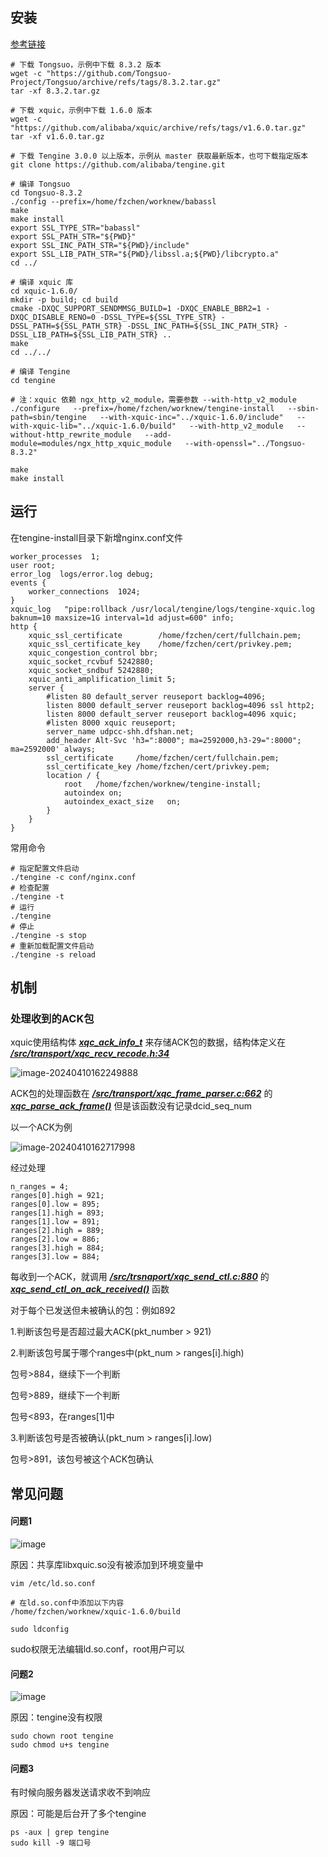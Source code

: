 ## 安装

[参考链接](https://github.com/alibaba/tengine/tree/master/modules/ngx_http_xquic_module)

```
# 下载 Tongsuo，示例中下载 8.3.2 版本
wget -c "https://github.com/Tongsuo-Project/Tongsuo/archive/refs/tags/8.3.2.tar.gz"
tar -xf 8.3.2.tar.gz

# 下载 xquic，示例中下载 1.6.0 版本
wget -c "https://github.com/alibaba/xquic/archive/refs/tags/v1.6.0.tar.gz"
tar -xf v1.6.0.tar.gz

# 下载 Tengine 3.0.0 以上版本，示例从 master 获取最新版本，也可下载指定版本
git clone https://github.com/alibaba/tengine.git

# 编译 Tongsuo
cd Tongsuo-8.3.2
./config --prefix=/home/fzchen/worknew/babassl
make
make install
export SSL_TYPE_STR="babassl"
export SSL_PATH_STR="${PWD}"
export SSL_INC_PATH_STR="${PWD}/include"
export SSL_LIB_PATH_STR="${PWD}/libssl.a;${PWD}/libcrypto.a"
cd ../

# 编译 xquic 库
cd xquic-1.6.0/
mkdir -p build; cd build
cmake -DXQC_SUPPORT_SENDMMSG_BUILD=1 -DXQC_ENABLE_BBR2=1 -DXQC_DISABLE_RENO=0 -DSSL_TYPE=${SSL_TYPE_STR} -DSSL_PATH=${SSL_PATH_STR} -DSSL_INC_PATH=${SSL_INC_PATH_STR} -DSSL_LIB_PATH=${SSL_LIB_PATH_STR} ..
make
cd ../../

# 编译 Tengine
cd tengine

# 注：xquic 依赖 ngx_http_v2_module，需要参数 --with-http_v2_module
./configure   --prefix=/home/fzchen/worknew/tengine-install   --sbin-path=sbin/tengine   --with-xquic-inc="../xquic-1.6.0/include"   --with-xquic-lib="../xquic-1.6.0/build"   --with-http_v2_module   --without-http_rewrite_module   --add-module=modules/ngx_http_xquic_module   --with-openssl="../Tongsuo-8.3.2"

make
make install
```
## 运行
在tengine-install目录下新增nginx.conf文件
```
worker_processes  1;
user root;
error_log  logs/error.log debug;
events {
    worker_connections  1024;
}
xquic_log   "pipe:rollback /usr/local/tengine/logs/tengine-xquic.log baknum=10 maxsize=1G interval=1d adjust=600" info;
http {
    xquic_ssl_certificate        /home/fzchen/cert/fullchain.pem;
    xquic_ssl_certificate_key    /home/fzchen/cert/privkey.pem;
    xquic_congestion_control bbr;
    xquic_socket_rcvbuf 5242880;
    xquic_socket_sndbuf 5242880;
    xquic_anti_amplification_limit 5;
    server {
        #listen 80 default_server reuseport backlog=4096;
        listen 8000 default_server reuseport backlog=4096 ssl http2;
        listen 8000 default_server reuseport backlog=4096 xquic;
        #listen 8000 xquic reuseport;
        server_name udpcc-shh.dfshan.net;
        add_header Alt-Svc 'h3=":8000"; ma=2592000,h3-29=":8000"; ma=2592000' always;
        ssl_certificate     /home/fzchen/cert/fullchain.pem;
        ssl_certificate_key /home/fzchen/cert/privkey.pem;
        location / {
            root   /home/fzchen/worknew/tengine-install;
            autoindex on;
            autoindex_exact_size   on;
        }
    }
}
```
常用命令

```
# 指定配置文件启动
./tengine -c conf/nginx.conf
# 检查配置
./tengine -t
# 运行
./tengine
# 停止
./tengine -s stop
# 重新加载配置文件启动
./tengine -s reload
```
## 机制

### 处理收到的ACK包

xquic使用结构体 *<u>**xqc_ack_info_t**</u>* 来存储ACK包的数据，结构体定义在 ***<u>/src/transport/xqc_recv_recode.h:34</u>*** 

![image-20240410162249888](C:\Users\fzchen\AppData\Roaming\Typora\typora-user-images\image-20240410162249888.png)

ACK包的处理函数在 ***<u>/src/transport/xqc_frame_parser.c:662</u>*** 的 ***<u>xqc_parse_ack_frame()</u>*** 但是该函数没有记录dcid_seq_num



以一个ACK为例

![image-20240410162717998](C:\Users\fzchen\AppData\Roaming\Typora\typora-user-images\image-20240410162717998.png)

经过处理

```
n_ranges = 4;
ranges[0].high = 921;
ranges[0].low = 895;
ranges[1].high = 893;
ranges[1].low = 891;
ranges[2].high = 889;
ranges[2].low = 886;
ranges[3].high = 884;
ranges[3].low = 884;
```

每收到一个ACK，就调用 ***<u>/src/trsnaport/xqc_send_ctl.c:880</u>*** 的 ***<u>xqc_send_ctl_on_ack_received()</u>*** 函数

对于每个已发送但未被确认的包：例如892

1.判断该包号是否超过最大ACK(pkt_number > 921)

2.判断该包号属于哪个ranges中(pkt_num > ranges[i].high)

包号>884，继续下一个判断

包号>889，继续下一个判断

包号<893，在ranges[1]中

3.判断该包号是否被确认(pkt_num > ranges[i].low)

包号>891，该包号被这个ACK包确认

## 常见问题

#### 问题1

![image](https://github.com/TheDarkArchmageShangYang/networkLearning/assets/149142839/17b9b03e-9450-4382-a7e8-0bb73acdfa56)

原因：共享库libxquic.so没有被添加到环境变量中

```
vim /etc/ld.so.conf

# 在ld.so.conf中添加以下内容
/home/fzchen/worknew/xquic-1.6.0/build

sudo ldconfig
```
sudo权限无法编辑ld.so.conf，root用户可以

#### 问题2

![image](https://github.com/TheDarkArchmageShangYang/networkLearning/assets/149142839/b6a6443c-fe40-47cc-b932-7cf997fc726b)

原因：tengine没有权限

```
sudo chown root tengine
sudo chmod u+s tengine
```

#### 问题3

有时候向服务器发送请求收不到响应

原因：可能是后台开了多个tengine

```
ps -aux | grep tengine
sudo kill -9 端口号
```

